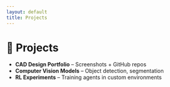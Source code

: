 ```yaml
---
layout: default
title: Projects
---
```


# 📂 Projects
- **CAD Design Portfolio** – Screenshots + GitHub repos
- **Computer Vision Models** – Object detection, segmentation
- **RL Experiments** – Training agents in custom environments
